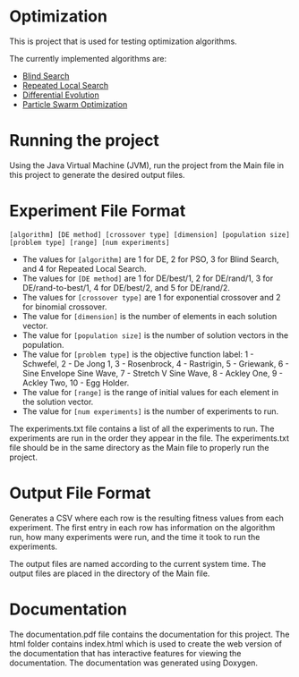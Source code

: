 # Optimization

This is project that is used for testing optimization algorithms.

The currently implemented algorithms are:

- [Blind Search](https://en.wikipedia.org/wiki/Random_walk)
- [Repeated Local Search](https://en.wikipedia.org/wiki/Iterated_local_search)
- [Differential Evolution](https://en.wikipedia.org/wiki/Differential_evolution)
- [Particle Swarm Optimization](https://en.wikipedia.org/wiki/Particle_swarm_optimization)

# Running the project

Using the Java Virtual Machine (JVM), run the project from the Main file in this project to generate the desired output files.

# Experiment File Format

`[algorithm] [DE method] [crossover type] [dimension] [population size] [problem type] [range] [num experiments]`

- The values for `[algorithm]` are 1 for DE, 2 for PSO, 3 for Blind Search, and 4 for Repeated Local Search.
- The values for `[DE method]` are 1 for DE/best/1, 2 for DE/rand/1, 3 for DE/rand-to-best/1, 4 for DE/best/2, and 5 for DE/rand/2.
- The values for `[crossover type]` are 1 for exponential crossover and 2 for binomial crossover.
- The value for `[dimension]` is the number of elements in each solution vector.
- The value for `[population size]` is the number of solution vectors in the population.
- The value for `[problem type]` is the objective function label: 1 - Schwefel, 2 - De Jong 1, 3 - Rosenbrock, 4 - Rastrigin, 5 - Griewank, 6 - Sine Envelope Sine Wave, 7 - Stretch V Sine Wave, 8 - Ackley One, 9 - Ackley Two, 10 - Egg Holder.
- The value for `[range]` is the range of initial values for each element in the solution vector.
- The value for `[num experiments]` is the number of experiments to run.

The experiments.txt file contains a list of all the experiments to run. The experiments are run in the order they appear in the file. The experiments.txt file should be in the same directory as the Main file to properly run the project.

# Output File Format

Generates a CSV where each row is the resulting fitness values from each experiment. The first entry in each row has information on the algorithm run, how many experiments were run, and the time it took to run the experiments.

The output files are named according to the current system time. The output files are placed in the directory of the Main file.

# Documentation

The documentation.pdf file contains the documentation for this project. The html folder contains index.html which is used to create the web version of the documentation that has interactive features for viewing the documentation. The documentation was generated using Doxygen.
